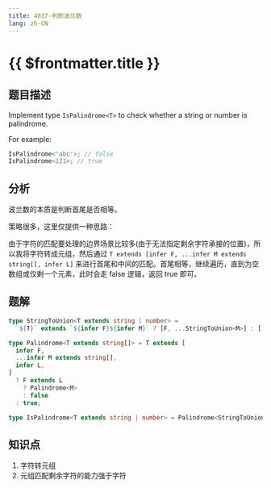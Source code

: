 ```yaml
---
title: 4037-判断波兰数
lang: zh-CN
---
```


# {{ $frontmatter.title }}

## 题目描述

Implement type `IsPalindrome<T>` to check whether a string or number is palindrome.

For example:

```typescript
IsPalindrome<'abc'>; // false
IsPalindrome<121>; // true
```

## 分析

波兰数的本质是判断首尾是否相等。

策略很多，这里仅提供一种思路：

由于字符的匹配要处理的边界场景比较多(由于无法指定剩余字符承接的位置)，所以我将字符转成元组，然后通过 `T extends [infer F, ...infer M extends string[], infer L]` 来进行首尾和中间的匹配。首尾相等，继续遍历，直到为空数组或仅剩一个元素，此时会走 false 逻辑，返回 true 即可。

## 题解

```ts
type StringToUnion<T extends string | number> =
  `${T}` extends `${infer F}${infer M}` ? [F, ...StringToUnion<M>] : [];

type Palindrome<T extends string[]> = T extends [
  infer F,
  ...infer M extends string[],
  infer L,
]
  ? F extends L
    ? Palindrome<M>
    : false
  : true;

type IsPalindrome<T extends string | number> = Palindrome<StringToUnion<T>>;
```

## 知识点

1. 字符转元组
2. 元组匹配剩余字符的能力强于字符
